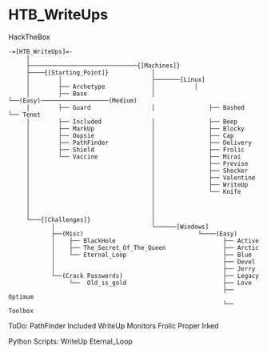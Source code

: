# HTB_WriteUps
HackTheBox

    -=[HTB_WriteUps]=-
         │
         ├──────────────────────────────{[Machines]}
         ├────{[Starting_Point]}            │   
         │        │                         ├───────[Linux]
         │        ├── Archetype             │           │     
         │        ├── Base                  │           └──(Easy)───────────────────(Medium)
         │        ├── Guard                 │               ├── Bashed                └── Tenet
         │        ├── Included              │               ├── Beep       
         │        ├── MarkUp                │               ├── Blocky
         │        ├── Oopsie                │               ├── Cap
         │        ├── PathFinder            │               ├── Delivery         
         │        ├── Shield                │               ├── Frolic
         │        └── Vaccine               │               ├── Mirai
         │                                  │               ├── Previse         
         │                                  │               ├── Shocker
         │                                  │               ├── Valentine
         │                                  │               ├── WriteUp 
         │                                  │               └── Knife
         │                                  │           
         │                                  │           
         │                                  │                            
         └───{[Challenges]}                 │
                │                           └──────[Windows]
                ├──(Misc)                                └────(Easy)
                │    ├── BlackHole                              ├── Active
                │    ├── The_Secret_Of_The_Queen                ├── Arctic
                │    └── Eternal_Loop                           ├── Blue
                │                                               ├── Devel
                │                                               ├── Jerry
                └──(Crack Passwords)                            ├── Legacy
                     └──  Old_is_gold                           ├── Love
                                                                ├── Optimum 
                                                                └── Toolbox




ToDo: PathFinder Included WriteUp Monitors Frolic Proper Irked   
      
Python Scripts: WriteUp Eternal_Loop 
      


